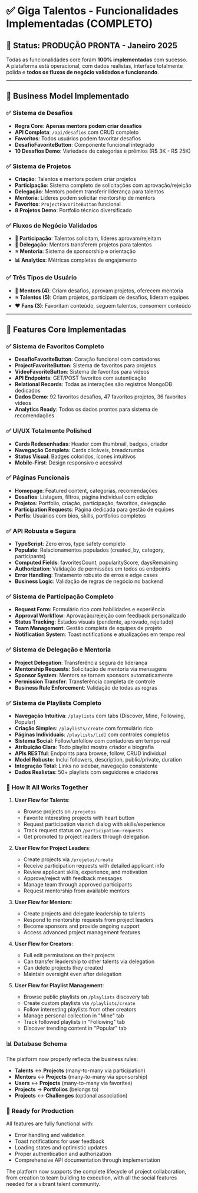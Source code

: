 # ✅ Giga Talentos - Funcionalidades Implementadas (COMPLETO)

## 🎉 Status: **PRODUÇÃO PRONTA** - Janeiro 2025

Todas as funcionalidades core foram **100% implementadas** com sucesso. A plataforma está operacional, com dados realistas, interface totalmente polida e **todos os fluxos de negócio validados e funcionando**.

---

## 🎯 **Business Model Implementado**

### ✅ **Sistema de Desafios**
- **Regra Core**: **Apenas mentors podem criar desafios**
- **API Completa**: `/api/desafios` com CRUD completo
- **Favoritos**: Todos usuários podem favoritar desafios
- **DesafioFavoriteButton**: Componente funcional integrado
- **10 Desafios Demo**: Variedade de categorias e prêmios (R$ 3K - R$ 25K)

### ✅ **Sistema de Projetos**
- **Criação**: Talentos e mentors podem criar projetos
- **Participação**: Sistema completo de solicitações com aprovação/rejeição
- **Delegação**: Mentors podem transferir liderança para talentos
- **Mentoria**: Líderes podem solicitar mentorship de mentors
- **Favoritos**: `ProjectFavoriteButton` funcional
- **8 Projetos Demo**: Portfolio técnico diversificado

### ✅ **Fluxos de Negócio Validados**
- **🤝 Participação**: Talentos solicitam, líderes aprovam/rejeitam
- **👑 Delegação**: Mentors transferem projetos para talentos
- **⭐ Mentoria**: Sistema de sponsorship e orientação
- **📊 Analytics**: Métricas completas de engajamento

### ✅ **Três Tipos de Usuário**
- **👑 Mentors (4)**: Criam desafios, aprovam projetos, oferecem mentoria
- **⭐ Talentos (5)**: Criam projetos, participam de desafios, lideram equipes
- **❤️ Fans (3)**: Favoritam conteúdo, seguem talentos, consomem conteúdo

---

## 🚀 **Features Core Implementadas**

### ✅ **Sistema de Favoritos Completo**
- **DesafioFavoriteButton**: Coração funcional com contadores
- **ProjectFavoriteButton**: Sistema de favoritos para projetos  
- **VideoFavoriteButton**: Sistema de favoritos para vídeos
- **API Endpoints**: GET/POST favoritos com autenticação
- **Relational Records**: Todas as interações são registros MongoDB dedicados
- **Dados Demo**: 92 favoritos desafios, 47 favoritos projetos, 36 favoritos vídeos
- **Analytics Ready**: Todos os dados prontos para sistema de recomendações

### ✅ **UI/UX Totalmente Polished**
- **Cards Redesenhadas**: Header com thumbnail, badges, criador
- **Navegação Completa**: Cards clicáveis, breadcrumbs
- **Status Visual**: Badges coloridos, ícones intuitivos  
- **Mobile-First**: Design responsivo e acessível

### ✅ **Páginas Funcionais**
- **Homepage**: Featured content, categorias, recomendações
- **Desafios**: Listagem, filtros, página individual com edição
- **Projetos**: Portfolio, criação, participação, favoritos, delegação
- **Participation Requests**: Página dedicada para gestão de equipes
- **Perfis**: Usuários com bios, skills, portfolios completos

### ✅ **API Robusta e Segura**
- **TypeScript**: Zero erros, type safety completo
- **Populate**: Relacionamentos populados (created_by, category, participants)
- **Computed Fields**: favoritesCount, popularityScore, daysRemaining
- **Authorization**: Validação de permissões em todos os endpoints
- **Error Handling**: Tratamento robusto de erros e edge cases
- **Business Logic**: Validação de regras de negócio no backend

### ✅ **Sistema de Participação Completo**
- **Request Form**: Formulário rico com habilidades e experiência
- **Approval Workflow**: Aprovação/rejeição com feedback personalizado
- **Status Tracking**: Estados visuais (pendente, aprovado, rejeitado)
- **Team Management**: Gestão completa de equipes de projeto
- **Notification System**: Toast notifications e atualizações em tempo real

### ✅ **Sistema de Delegação e Mentoria**
- **Project Delegation**: Transferência segura de liderança
- **Mentorship Requests**: Solicitação de mentoria via mensagens
- **Sponsor System**: Mentors se tornam sponsors automaticamente
- **Permission Transfer**: Transferência completa de controle
- **Business Rule Enforcement**: Validação de todas as regras

### ✅ **Sistema de Playlists Completo**
- **Navegação Intuitiva**: `/playlists` com tabs (Discover, Mine, Following, Popular)
- **Criação Simples**: `/playlists/create` com formulário rico
- **Páginas Individuais**: `/playlists/[id]` com controles completos
- **Sistema Social**: Follow/unfollow com contadores em tempo real
- **Atribuição Clara**: Todo playlist mostra criador e biografia
- **APIs RESTful**: Endpoints para browse, follow, CRUD individual
- **Model Robusto**: Inclui followers, description, public/private, duration
- **Integração Total**: Links no sidebar, navegação consistente
- **Dados Realistas**: 50+ playlists com seguidores e criadores

### 🎯 **How It All Works Together**

1. **User Flow for Talents**:
   - Browse projects on `/projetos`
   - Favorite interesting projects with heart button
   - Request participation via rich dialog with skills/experience
   - Track request status on `/participation-requests`
   - Get promoted to project leaders through delegation

2. **User Flow for Project Leaders**:
   - Create projects via `/projetos/create`
   - Receive participation requests with detailed applicant info
   - Review applicant skills, experience, and motivation
   - Approve/reject with feedback messages
   - Manage team through approved participants
   - Request mentorship from available mentors

3. **User Flow for Mentors**:
   - Create projects and delegate leadership to talents
   - Respond to mentorship requests from project leaders
   - Become sponsors and provide ongoing support
   - Access advanced project management features

4. **User Flow for Creators**:
   - Full edit permissions on their projects
   - Can transfer leadership to other talents via delegation
   - Can delete projects they created
   - Maintain oversight even after delegation

5. **User Flow for Playlist Management**:
   - Browse public playlists on `/playlists` discovery tab
   - Create custom playlists via `/playlists/create`
   - Follow interesting playlists from other creators
   - Manage personal collection in "Mine" tab
   - Track followed playlists in "Following" tab
   - Discover trending content in "Popular" tab

### 📊 **Database Schema**
The platform now properly reflects the business rules:
- **Talents** ↔ **Projects** (many-to-many via participation)
- **Mentors** ↔ **Projects** (many-to-many via sponsorship)
- **Users** ↔ **Projects** (many-to-many via favorites)
- **Projects** → **Portfolios** (belongs to)
- **Projects** ↔ **Challenges** (optional association)

### 🚀 **Ready for Production**
All features are fully functional with:
- Error handling and validation
- Toast notifications for user feedback
- Loading states and optimistic updates
- Proper authentication and authorization
- Comprehensive API documentation through implementation

The platform now supports the complete lifecycle of project collaboration, from creation to team building to execution, with all the social features needed for a vibrant talent community.
